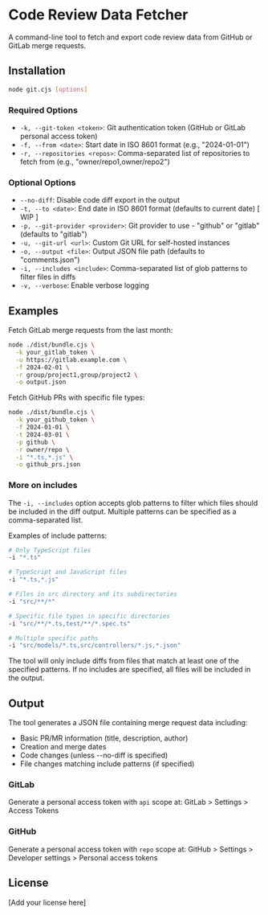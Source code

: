# Code Review Data Fetcher

A command-line tool to fetch and export code review data from GitHub or GitLab merge requests.

## Installation

```bash
node git.cjs [options]
```

### Required Options

- `-k, --git-token <token>`: Git authentication token (GitHub or GitLab personal access token)
- `-f, --from <date>`: Start date in ISO 8601 format (e.g., "2024-01-01")
- `-r, --repositories <repos>`: Comma-separated list of repositories to fetch from (e.g., "owner/repo1,owner/repo2")

### Optional Options

- `--no-diff`: Disable code diff export in the output
- `-t, --to <date>`: End date in ISO 8601 format (defaults to current date) [ WIP ]
- `-p, --git-provider <provider>`: Git provider to use - "github" or "gitlab" (defaults to "gitlab")
- `-u, --git-url <url>`: Custom Git URL for self-hosted instances
- `-o, --output <file>`: Output JSON file path (defaults to "comments.json")
- `-i, --includes <include>`: Comma-separated list of glob patterns to filter files in diffs
- `-v, --verbose`: Enable verbose logging

## Examples

Fetch GitLab merge requests from the last month:
```bash
node ./dist/bundle.cjs \
  -k your_gitlab_token \
  -u https://gitlab.example.com \
  -f 2024-02-01 \
  -r group/project1,group/project2 \
  -o output.json
```

Fetch GitHub PRs with specific file types:
```bash
node ./dist/bundle.cjs \
  -k your_github_token \
  -f 2024-01-01 \
  -t 2024-03-01 \
  -p github \
  -r owner/repo \
  -i "*.ts,*.js" \
  -o github_prs.json
```

### More on includes

The `-i, --includes` option accepts glob patterns to filter which files should be included in the diff output. Multiple patterns can be specified as a comma-separated list.

Examples of include patterns:
```bash
# Only TypeScript files
-i "*.ts"

# TypeScript and JavaScript files
-i "*.ts,*.js"

# Files in src directory and its subdirectories
-i "src/**/*"

# Specific file types in specific directories
-i "src/**/*.ts,test/**/*.spec.ts"

# Multiple specific paths
-i "src/models/*.ts,src/controllers/*.js,*.json"
```

The tool will only include diffs from files that match at least one of the specified patterns. If no includes are specified, all files will be included in the output.

## Output

The tool generates a JSON file containing merge request data including:
- Basic PR/MR information (title, description, author)
- Creation and merge dates
- Code changes (unless --no-diff is specified)
- File changes matching include patterns (if specified)


### GitLab
Generate a personal access token with `api` scope at: GitLab > Settings > Access Tokens

### GitHub
Generate a personal access token with `repo` scope at: GitHub > Settings > Developer settings > Personal access tokens

## License

[Add your license here]
